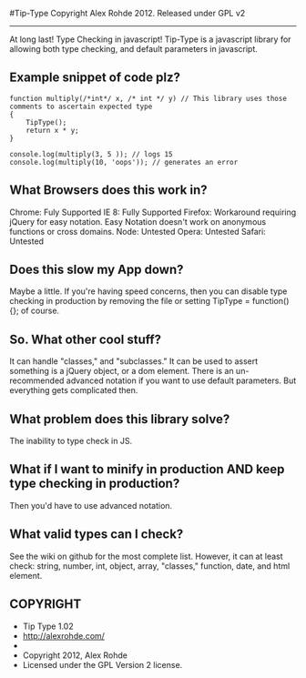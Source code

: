 #Tip-Type
Copyright Alex Rohde 2012. Released under GPL v2
* * *
At long last! Type Checking in javascript! Tip-Type is a javascript library for allowing both type checking, and default parameters in javascript.


Example snippet of code plz?
----------------------------------------------------------------
    function multiply(/*int*/ x, /* int */ y) // This library uses those comments to ascertain expected type
	{
    	TipType();
    	return x * y;
    }

    console.log(multiply(3, 5 )); // logs 15
    console.log(multiply(10, 'oops')); // generates an error


What Browsers does this work in? 
----------------------------------------------------------------
Chrome: Fuly Supported
IE 8: Fully Supported 
Firefox: Workaround requiring jQuery for easy notation. Easy Notation doesn't work on anonymous functions or cross domains. 
Node: Untested
Opera: Untested
Safari: Untested


Does this slow my App down? 
----------------------------------------------------------------
Maybe a little. If you're having speed concerns, then you can
disable type checking in production by removing the file or setting
TipType = function() {}; of course.


So. What other cool stuff?
----------------------------------------------------------------
It can handle "classes," and "subclasses." 
It can be used to assert something is a jQuery object, or a dom element.
There is an un-recommended advanced notation if you want to use default parameters. But everything gets complicated then.


What problem does this library solve?
----------------------------------------------------------------
The inability to type check in JS. 


What if I want to minify in production AND keep type checking in production?
----------------------------------------------------------------
Then you'd have to use advanced notation. 


What valid types can I check? 
----------------------------------------------------------------
See the wiki on github for the most complete list. However, it can at least check: string, number, int, object, array, "classes,"
function, date, and html element. 


COPYRIGHT
----------------------------------------------------------------
 * Tip Type 1.02
 * http://alexrohde.com/
 *
 * Copyright 2012, Alex Rohde
 * Licensed under the GPL Version 2 license.
 